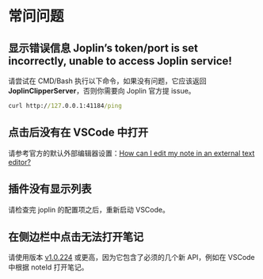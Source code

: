 # 常问问题

## 显示错误信息 **Joplin’s token/port is set incorrectly, unable to access Joplin service!**

请尝试在 CMD/Bash 执行以下命令，如果没有问题，它应该返回 **JoplinClipperServer**，否则你需要向 Joplin 官方提 issue。

```cmd
curl http://127.0.0.1:41184/ping
```

## 点击后没有在 VSCode 中打开

请参考官方的默认外部编辑器设置：[How can I edit my note in an external text editor?](https://joplinapp.org/faq/#how-can-i-edit-my-note-in-an-external-text-editor)

## 插件没有显示列表

请检查完 joplin 的配置项之后，重新启动 VSCode。

## 在侧边栏中点击无法打开笔记

请使用版本 [v1.0.224](https://github.com/laurent22/joplin/releases/tag/v1.0.224) 或更高，因为它包含了必须的几个新 API，例如在 VSCode 中根据 noteId 打开笔记。
